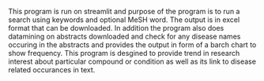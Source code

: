 This program is run on streamlit and purpose of the program is to run a search using keywords and optional MeSH word. The output is in excel format that can be downloaded. In addition the program also does datamining on abstracts downloaded and check for any disease names occuring in the abstracts and provides the output in form of a barch chart to show frequency. This program is desgined to provide trend in research interest about particular compound or condition as well as its link to disease related occurances in text. 
